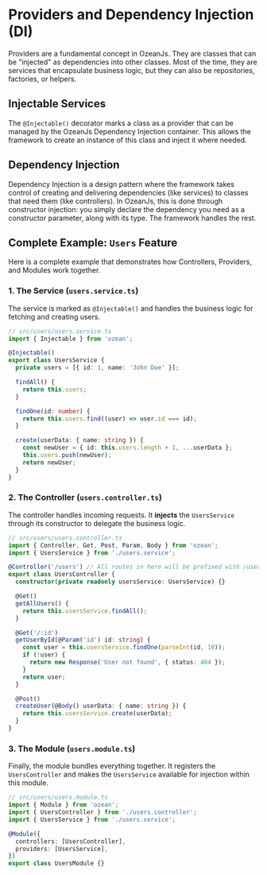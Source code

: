# Providers and Dependency Injection (DI)

Providers are a fundamental concept in OzeanJs. They are classes that can be "injected" as dependencies into other classes. Most of the time, they are services that encapsulate business logic, but they can also be repositories, factories, or helpers.

## Injectable Services

The `@Injectable()` decorator marks a class as a provider that can be managed by the OzeanJs Dependency Injection container. This allows the framework to create an instance of this class and inject it where needed.

## Dependency Injection

Dependency Injection is a design pattern where the framework takes control of creating and delivering dependencies (like services) to classes that need them (like controllers). In OzeanJs, this is done through constructor injection: you simply declare the dependency you need as a constructor parameter, along with its type. The framework handles the rest.

## Complete Example: `Users` Feature

Here is a complete example that demonstrates how Controllers, Providers, and Modules work together.

### 1. The Service (`users.service.ts`)

The service is marked as `@Injectable()` and handles the business logic for fetching and creating users.

```typescript
// src/users/users.service.ts
import { Injectable } from 'ozean';

@Injectable()
export class UsersService {
  private users = [{ id: 1, name: 'John Doe' }];

  findAll() {
    return this.users;
  }

  findOne(id: number) {
    return this.users.find((user) => user.id === id);
  }

  create(userData: { name: string }) {
    const newUser = { id: this.users.length + 1, ...userData };
    this.users.push(newUser);
    return newUser;
  }
}
```

### 2. The Controller (`users.controller.ts`)

The controller handles incoming requests. It **injects** the `UsersService` through its constructor to delegate the business logic.

```typescript
// src/users/users.controller.ts
import { Controller, Get, Post, Param, Body } from 'ozean';
import { UsersService } from './users.service';

@Controller('/users') // All routes in here will be prefixed with /users
export class UsersController {
  constructor(private readonly usersService: UsersService) {}

  @Get()
  getAllUsers() {
    return this.usersService.findAll();
  }

  @Get('/:id')
  getUserById(@Param('id') id: string) {
    const user = this.usersService.findOne(parseInt(id, 10));
    if (!user) {
      return new Response('User not found', { status: 404 });
    }
    return user;
  }

  @Post()
  createUser(@Body() userData: { name: string }) {
    return this.usersService.create(userData);
  }
}
```

### 3. The Module (`users.module.ts`)

Finally, the module bundles everything together. It registers the `UsersController` and makes the `UsersService` available for injection within this module.

```typescript
// src/users/users.module.ts
import { Module } from 'ozean';
import { UsersController } from './users.controller';
import { UsersService } from './users.service';

@Module({
  controllers: [UsersController],
  providers: [UsersService],
})
export class UsersModule {}
```
